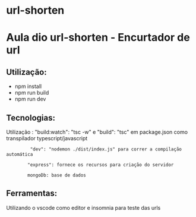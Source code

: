 # url-shorten
# Aula dio url-shorten - Encurtador de url

## Utilização:
* npm install
* npm run build
* npm run dev

## Tecnologias:
Utilização : "build:watch": "tsc -w" e "build": "tsc" em package.json como transpilador typescript/javascript

             "dev": "nodemon ./dist/index.js" para correr a compilação automática

            "express": fornece os recursos para criação do servidor
            
            mongoDb: base de dados 
            
## Ferramentas:
  Utilizando o vscode como editor e insomnia para teste das urls
